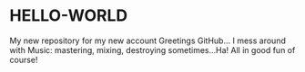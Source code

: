 # HELLO-WORLD
My new repository for my new account
Greetings GitHub...
I mess around with Music: mastering, mixing, destroying sometimes...Ha!
All in good fun of course!
